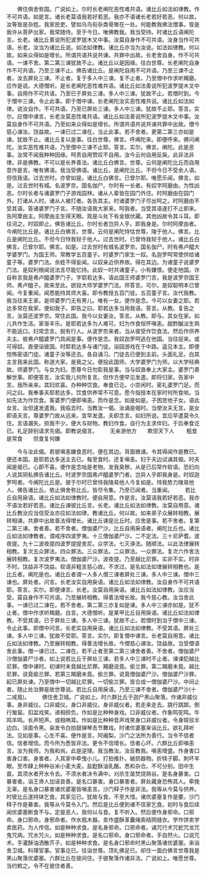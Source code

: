 <!-- { "loadSidebar": true } -->
　　佛住俱舍弥国。广说如上。尔时长老阐陀恶性难共语。诸比丘如法如律教。作不可共语。如是言。诸长老莫语我若好若恶。我亦不语诸长老若好若恶。何以故。汝等皆是杂姓。我家民吏。譬如乌鸟衔杂类骨聚在一处。何能教我佛法僧事。皆是我许从菩萨出家。我常随侍。至于今日。唯佛教我。我当受持。时诸比丘语阐陀言。长老。诸比丘善说所犯波罗提木叉中事。汝莫自身作不可共语。汝身当作可共语。长老。汝当为诸比丘说。如法如律教。诸比丘亦当为汝说。如法如律教。何以故。如来众得如是增长。所谓共语共说共谏。共罪中出故。长老舍自身。作不可共语。一谏不舍。第二第三谏犹故不止。诸比丘以是因缘。往白世尊。长老阐陀自身作不可共语。乃至三谏不止。佛告诸比丘。是阐陀自用不可共语。乃至三谏不止者。汝去屏处三谏。不止者。复于多人中三谏。复不止者。乃至僧中作求听羯磨。应作是说。大德僧听。是长老阐陀恶性难共语。诸比丘如法善说所犯波罗提木叉中事。自用作不可共语。乃至已于屏处三谏。多人中三谏。犹故不止。若僧时到。今于僧中三谏。令止此事。即于僧中谏。长老阐陀汝实恶性难共说。诸比丘如法如律。说汝自作。不可共语。乃至已屏处三谏。多人中三谏。犹故不止耶。答言。实尔。应僧中谏言。长老汝莫恶性难共语。诸比丘如法善说所犯波罗提木叉中事。汝莫自身作不可共语。乃至如来众得如是增长。所谓共语共说共谏共罪中出故。僧今慈心谏汝。饶益故。一谏已过二谏在。当止此事。若不舍者。更第二第三亦如是谏。犹故不止。诸比丘复以是事。往白世尊。佛言。呼阐陀来。即便呼来。佛问阐陀。汝实恶性难共语。乃至僧中三谏不止耶。答言。实尔。佛言。阐陀。此是恶事。汝常不闻我种种因缘。呵责自用赞叹不自用。汝今云何自用反戾。此非法非律。非是佛教。不可以是长养善法。诸比丘白佛言。世尊。云何是阐陀比丘而自用意作是言。唯有佛语。我当受佛语。诸比丘。是阐陀比丘。不但今日不受余人语。但信我语。过去世时。亦曾如是。诸比丘白佛言。已曾尔耶。唯愿乐闻。佛言。如是。过去世时有城。名波罗奈。国名伽尸。尔时有一长者。有奴字阿磨由。为性凶恶。尔时长者与诸婆罗门子游戏园林。诸从人辈皆在园门外住。时阿磨由在园门外。打诸从人时。诸从人被打者。各告其主。时诸婆罗门子尽出呵之。时阿磨由不受其语。答诸婆罗门子言。不随汝语我大家来。呵我者。当受其语遂打不止即来。告阿摩由主。阿摩由主生得天眼。观是斗处下有金银伏藏。其他凶故令其斗耳。即往诃之。时奴即止。佛告诸比丘。尔时长者岂异人乎。即我身是。尔时阿摩由者。今阐陀比丘是。诸比丘白佛言。世尊。云何是阐陀恃怙世尊。陵于他人。佛言。比丘是阐陀比丘。不但今日恃我轻于他人。过去世时。已曾恃我轻于他人。诸比丘白佛言。已曾尔耶。佛言。如是。过去世时有城名波罗奈。国名伽尸。时有弗卢醯大学婆罗门。为国王师。常教学五百童子。时婆罗门家生一奴。名迦罗呵常使供给诸童子等。婆罗门法。余姓不得妄闻。以奴亲近供养故。得在其边。为诸童子说婆罗门法。是奴利根闻说法言尽能忆持。此奴一时共诸童子。小有嫌恨。便走他国。诈自称言我是弗卢醯婆罗门子。字耶若达多。语此国王师婆罗门言。我是波罗奈国王师。弗卢醯子。故来至此。欲投大师学婆罗门法。师答言。可尔。是奴聪明本已曾闻。今复重闻。闻悉能持其师大喜。即令教授五百门徒。五百童子言。汝代我教。我当往来王家。是师婆罗门无有男儿。唯有一女。便作是念。今可以女妻之耶。若达多常在我家。便如我子。即告之曰。耶若达多当用我语。答言。从教。复告之言。汝莫还波罗奈。常住此国。我今以女妻汝。答言。从教。即与。其女在家。如儿共作生活。家渐丰乐。是耶若达多为人难可。妇为作食恒怀嗔恚。甜酢醎淡生熟不能适口。妇常念言。脱有行人。从波罗奈来者。当从彼受作饮食法。然后作供养夫主。彼弗卢醯婆罗门具闻是事。便作是念。我奴迦罗呵逃在他国。当往捉来。或可得奴。直便诣彼国。时耶若达多与诸门徒。诣园游戏在于中路。遥见本主。即便惊怖密语门徒。诸童子汝等还去。各自诵习。门徒去已便到主前。头面礼足。白其主言我来此国。称道大家。是我之父。便投此国师。大学婆罗门为师。以大学经典故。师婆罗门。与女为妇。愿尊今日勿彰我是事。当与奴直奉上大家主。婆罗门善解世事。即便答言。汝实我儿何所复言。但作方便早见发遣。即将归家。告家中言。我所亲来。其妇欢喜。办种种饮食。奉食已讫。小空闲时。密礼婆罗门足。而问之曰。我奉事夫耶若达多。饮食供养常不可意。愿今指授本在家时何所食啖。当如先法为作饮食。客婆罗门便即嗔恚。而作是念。如是如是。子困苦他子女。语此女言。汝但速发遣我。我临去时。当教汝一偈。汝诵是偈时。当使汝夫无言。是女即语夫言。尊婆罗门故从远来。宜早发遣。夫即念言。如妇所说。宜应早遣莫令久住。言语漏失。损我不少。便大与财物。教妇作食。自行为主求伴妇。于后奉食讫已。礼足辞别请求先偈。即教说偈言。
　　无亲游他方　　欺诳天下人
　　粗食是常食　　但食复何嫌

　　今与汝此偈。若彼嗔恚嫌食恶时。便在其边。背面微诵。令其得闻作是教已。便还本国。是耶若达多送主去已。每至食时。还复嗔恚。妇于夫边试诵其偈。时夫闻是偈已。心即不喜。便作是念咄是老物。发我臭秽。从是已后常作软语。恐妇向人说其阴私佛告诸比丘。时波罗奈国弗卢醯婆罗门者。岂异人乎即我身是。时奴迦罗呵者。今阐陀比丘是。彼于尔时已曾恃我陵易他人今复如是。恃我势力陵易他人。佛告诸比丘。依止俱舍弥比丘。皆尽令集。乃至已闻者。当重闻。
　　若比丘自用戾语。诸比丘如法如律教时。便自用意。作是言。汝莫语我若好若恶。我亦不语汝若好若恶。诸比丘谏彼比丘言。长老。诸比丘如法如律教。汝莫自用意。诸比丘教汝应当信受汝亦应如法如律。教诸比丘。何以故。如来弟子众展转相教。展转相谏。共罪中出故善法得增长。诸比丘谏是比丘时。应舍是事。若不舍者。复第二第三谏。舍者善。若不舍者。僧伽婆尸沙。比丘自用戾语者。阐陀比丘也。诸比丘如法如律教者。谓戒序四波罗夷。十三僧伽婆尸沙。二不定法。三十尼萨耆。波夜提。九十二波夜提四波罗提提舍尼。众学法。七灭诤法。随顺法。以此法律展转相教。复次五众罪法。四众罪法。三众罪法。二众罪法。一众罪法。复次六作舍法展转相教。复次波罗夷法。僧伽婆尸沙。波夜提。乃至越比尼罪。实非不实。时非不时。饶益非不饶益。软语非粗言慈心故。不求过。是名如法如律展转相教也。是比丘者。阐陀是也。诸比丘者谓一人多人僧三谏者屏处三谏。多人中三谏。僧中三谏也。屏处者。问言。长老汝实自用戾语。诸比丘如法如律教。汝自身作不可共语耶。答言。实尔。即便谏言。长老。汝莫自用戾语。诸比丘如法如律教。汝应当受。莫自身作不可共语。乃至展转相教。得善法增长故。我今慈心教。汝当舍此事。一谏已过二谏在。若不舍者。第二第三亦复如是谏。多人中三谏亦如是。犹不止者。僧中作求听羯磨。白言。大德僧听。是某甲比丘自用戾语。诸比丘如法如律教。不受其语。已于屏处三谏。多人中三谏。犹故不止。若僧时到当于僧中三谏。令止此事。即僧中问言。长老实自用戾语。诸比丘如法如律教。不受其语。屏处三谏。多人中三谏。犹故不受耶。答言。实尔。即复僧中谏言。长老莫自用意。诸比丘如法如律教。乃至展转相教。得善法增长故。今僧慈心谏汝。饶益故。当受僧语舍此事。僧一谏已过。二谏在。若不止者至第二第三谏舍者善。不舍者。僧伽婆尸沙僧伽婆尸沙者。如上说若比丘于屏处三谏。若多人中三谏时不止者。谏谏犯越比尼罪。僧中谏时。初谏时未竟越比尼罪。羯磨说竟。偷兰罪。第二羯磨未竟。越比尼罪。说竟偷兰罪。若第三羯磨未竟。偷兰罪。说竟僧伽婆尸沙。僧伽婆尸沙罪。起已屏处谏。乃至僧中一切越比尼罪。一切偷兰罪。皆合成一僧伽婆尸沙。中间止者。随止处治罪是故世尊说。若比丘自用戾语。乃至三谏不舍者。僧伽婆尸沙(十二戒竟)。
　　佛住舍卫城。广说如上。时六群比丘于迦尸黑山聚落。作诸非威仪事。身非威仪。口非威仪。身口非威仪。身非威仪者。若走来走去。跳行跳踯。倒行匍匐。扣盆戏笑。递相担负。作如是比种种身戏。口非威仪者。作象鸣驼鸣。牛鸣羊鸣。长声短声。或相唃耳。作如是比种种音声戏笑身口非威仪者。令身斑驳半边白。涂面令黑。染发令白拍鼓弹琴击节舞戏。时诸优婆塞来诣比丘。欲礼拜听法。见如是事。心生不喜。便作是言。阿阇梨。沙门之法所为善行。当令不信者信。信者增信。而今所为悉皆非法。更令不信增长。信者心坏。六群比丘即嗔恚言。汝为我师。为我和尚。此是逆理。我当教汝。汝反教我。嗔恚增盛。作身害口害身口害。身害者。入其家中牵曳小儿。打拍推扑。破损器物。折犊子脚。刺坏羊眼。至市肆上种种谷米小麦大麦。盐麨酥油乳酪。悉和杂合。不可分别。田中生苗。其须水者开水令去。不须水者决令满中。刈杀生苗焚烧熟谷。是名身暴害。口暴害者。诣王谗人加诬良善。是名口暴害。身口暴害者。屏处藏身恐怖其人。牵挽无辜。是名身口暴害诸优婆塞皆嗔恚言。沙门释子作是非法。我等从今莫与供养。时彼比丘遂持钵乞食。其家见已。犹故与食。不至大惜。诸优婆塞复作是要。沙门释子作是暴害。我等从今莫令入门。然后是比丘便到诸不信家乞食。初时与食后续闻优婆塞断食不与。定是恶人。我何以与食。复不听入。然后便作身邪命。口邪命。身口邪命。身邪命者。作水瓶木器。卖作盛酥革囊绳索结网缝衣。学作饼卖学卖医药。为人传信。如是种种求食。是名身邪命。口邪命者。诵咒行术咒蛇咒龙咒鬼咒病。咒水咒火。如是种种求食。是名口邪命。身口邪命者。手自然火。口说咒术。手灌酥油洒散芥子。如是种种求食。是名身口邪命时黑山聚落诸优婆塞。来诣舍卫城。料理官事。官事讫已。往诣世尊。顶礼佛足已。却住一面白佛言世尊我是黑山聚落优婆塞。六群比丘在彼间住。于彼聚落作诸非法。广说如上。唯愿世尊。当约敕之。令不在彼住者善。
